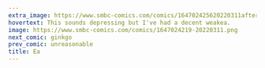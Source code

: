 ```yaml
---
extra_image: https://www.smbc-comics.com/comics/164702425620220311after.png
hovertext: This sounds depressing but I've had a decent weakea.
image: https://www.smbc-comics.com/comics/1647024219-20220311.png
next_comic: ginkgo
prev_comic: unreasonable
title: Ea
---
```


